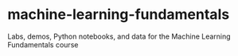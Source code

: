 # machine-learning-fundamentals
Labs, demos, Python notebooks, and data for the Machine Learning Fundamentals course
